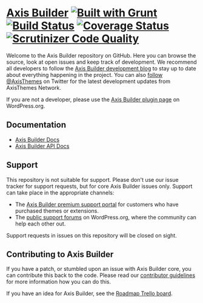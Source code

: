 # [Axis Builder](http://axisthemes.com/axis-builder/) [![Built with Grunt](https://cdn.gruntjs.com/builtwith.png)](http://gruntjs.com/) [![Build Status](https://travis-ci.org/axislab/axis-builder.svg?branch=master)](https://travis-ci.org/axislab/axis-builder) [![Coverage Status](https://img.shields.io/coveralls/axislab/axis-builder.svg)](https://coveralls.io/r/axislab/axis-builder) [![Scrutinizer Code Quality](https://scrutinizer-ci.com/g/axislab/axis-builder/badges/quality-score.png?b=master)](https://scrutinizer-ci.com/g/axislab/axis-builder/?branch=master)

Welcome to the Axis Builder repository on GitHub. Here you can browse the source, look at open issues and keep track of development. We recommend all developers to follow the [Axis Builder development blog](http://dev.axisthemes.com/axis-builder/) to stay up to date about everything happening in the project. You can also [follow @AxisThemes](https://twitter.com/AxisThemes) on Twitter for the latest development updates from AxisThemes Network.

If you are not a developer, please use the [Axis Builder plugin page](http://wordpress.org/plugins/axis-builder/) on WordPress.org.

## Documentation
* [Axis Builder Docs](http://docs.axisthemes.com/documentation/plugins/axis-builder/)
* [Axis Builder API Docs](http://docs.axisthemes.com/apidocs/axis-builder/)

## Support
This repository is not suitable for support. Please don't use our issue tracker for support requests, but for core Axis Builder issues only. Support can take place in the appropriate channels:

* The [Axis Builder premium support portal](http://support.axisthemes.com/) for customers who have purchased themes or extensions.
* The [public support forums](http://wordpress.org/support/plugin/axis-builder) on WordPress.org, where the community can help each other out.

Support requests in issues on this repository will be closed on sight.

## Contributing to Axis Builder
If you have a patch, or stumbled upon an issue with Axis Builder core, you can contribute this back to the code. Please read our [contributor guidelines](https://github.com/axisthemes/axis-builder/blob/master/CONTRIBUTING.md) for more information how you can do this.

If you have an idea for Axis Builder, see the [Roadmap Trello board](https://trello.com/b/R0Xt2fB8/axis-builder-roadmap).
